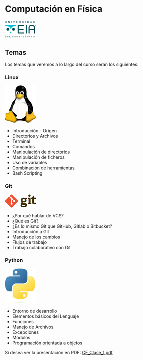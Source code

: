 # Computación en Física
<img src="../images/logo.png" width="100">

## Temas

Los temas que veremos a lo largo del curso serán los siguientes:

### Linux
<img src="images/linux.jpeg" width="100">

- Introducción - Origen
- Directorios y Archivos
- Terminal
- Comandos
- Manipulación de directorios
- Manipulación de ficheros
- Uso de variables
- Combinación de herramientas
- Bash Scripting

### Git
<img src="images/git.png" width="100">


- ¿Por qué hablar de VCS?
- ¿Qué es Git?
- ¿Es lo mismo Git que GitHub, Gitlab o Bitbucket?
- Introducción a Git
- Manejo de los cambios
- Flujos de trabajo
- Trabajo colaborativo con Git

### Python
<img src="images/python.jpeg" width="100">

- Entorno de desarrollo
- Elementos básicos del Lenguaje
- Funciones
- Manejo de Archivos
- Excepciones
- Módulos
- Programación orientada a objetos


Si desea ver la presentación en PDF: [CF_Clase_1.pdf](CF_Clase_1.pdf)